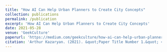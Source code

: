 ```yaml
---
title: "How AI Can Help Urban Planners to Create City Concepts"
collection: publications
permalink: /publication
excerpt: 'How AI Can Help Urban Planners to Create City Concepts'
date: 2021-05-28
venue: 'GeekCulture'
paperurl: 'https://medium.com/geekculture/how-ai-can-help-urban-planners-to-create-city-concepts-c3ce7e7b063e'
citation: 'Arthur Kazaryan. (2021). &quot;Paper Title Number 1.&quot; <i>Geek Culture</i>. 1(1).'
---
```


